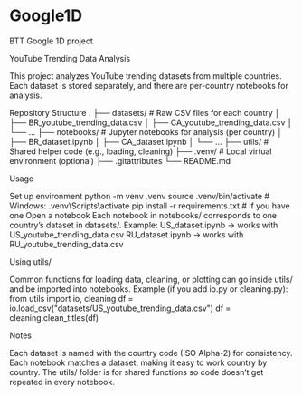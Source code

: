# Google1D

BTT Google 1D project

YouTube Trending Data Analysis

This project analyzes YouTube trending datasets from multiple countries. Each dataset is stored separately, and there are per-country notebooks for analysis.

Repository Structure
.
├── datasets/                 # Raw CSV files for each country
│   ├── BR_youtube_trending_data.csv
│   ├── CA_youtube_trending_data.csv
│   └── ...
├── notebooks/                # Jupyter notebooks for analysis (per country)
│   ├── BR_dataset.ipynb
│   ├── CA_dataset.ipynb
│   └── ...
├── utils/                    # Shared helper code (e.g., loading, cleaning)
├── .venv/                    # Local virtual environment (optional)
├── .gitattributes
└── README.md

Usage

Set up environment
python -m venv .venv
source .venv/bin/activate   # Windows: .venv\Scripts\activate
pip install -r requirements.txt   # if you have one
Open a notebook
Each notebook in notebooks/ corresponds to one country’s dataset in datasets/.
Example:
US_dataset.ipynb → works with US_youtube_trending_data.csv
RU_dataset.ipynb → works with RU_youtube_trending_data.csv

Using utils/

Common functions for loading data, cleaning, or plotting can go inside utils/ and be imported into notebooks.
Example (if you add io.py or cleaning.py):
from utils import io, cleaning
df = io.load_csv("datasets/US_youtube_trending_data.csv")
df = cleaning.clean_titles(df)

Notes

Each dataset is named with the country code (ISO Alpha-2) for consistency.
Each notebook matches a dataset, making it easy to work country by country.
The utils/ folder is for shared functions so code doesn’t get repeated in every notebook.
